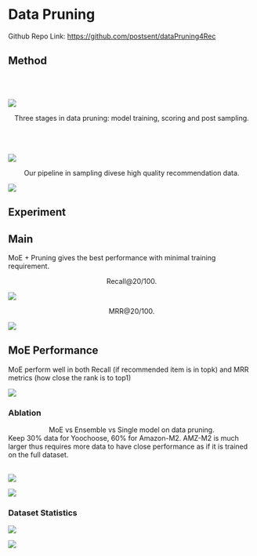 # Data Pruning

Github Repo Link: https://github.com/postsent/dataPruning4Rec

## Method

<br />
<br />

![](overview.jpg)

<center>Three stages in data pruning: model training, scoring and post sampling.</center>

<br />
<br />
<br />

![](recsample_pipeline.jpg)

<center>Our pipeline in sampling divese high quality recommendation data.</center>



![](paper.jpg)

## Experiment

## Main

MoE + Pruning gives the best performance with minimal training requirement.

<center>Recall@20/100.</center>

![](main.jpg)

<center>MRR@20/100.</center>

![](main_mrr.jpg)

## MoE Performance

MoE perform well in both Recall (if recommended item is in topk) and MRR metrics (how close the rank is to top1)

![](moe_perf.jpg)

### Ablation

<center>MoE vs Ensemble vs Single model on data pruning.</center>
Keep 30% data for Yoochoose, 60% for Amazon-M2. AMZ-M2 is much larger thus requires more data to have close performance as if it is trained on the full dataset.
<br />
<br />

![](abla1.jpg)

![](abla2.jpg)

### Dataset Statistics

![](data.jpg)

![](more_data.jpg)